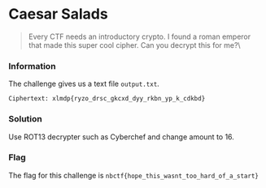 # Caesar Salads
> Every CTF needs an introductory crypto. I found a roman emperor that made this super cool cipher. Can you decrypt this for me?\

### Information
The challenge gives us a text file ```output.txt```.

```
Ciphertext: xlmdp{ryzo_drsc_gkcxd_dyy_rkbn_yp_k_cdkbd}
```
### Solution
Use ROT13 decrypter such as Cyberchef and change amount to 16.

### Flag 
The flag for this challenge is ```nbctf{hope_this_wasnt_too_hard_of_a_start} ```
